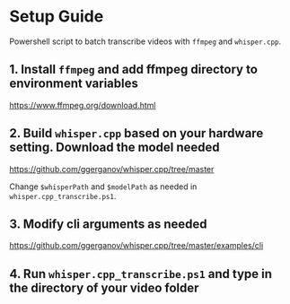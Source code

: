 # Setup Guide

Powershell script to batch transcribe videos with `ffmpeg` and `whisper.cpp`.

## 1. Install `ffmpeg` and add ffmpeg directory to environment variables

<https://www.ffmpeg.org/download.html>

## 2. Build `whisper.cpp` based on your hardware setting. Download the model needed  

<https://github.com/ggerganov/whisper.cpp/tree/master>

Change `$whisperPath` and `$modelPath` as needed in `whisper.cpp_transcribe.ps1`.

## 3. Modify cli arguments as needed

<https://github.com/ggerganov/whisper.cpp/tree/master/examples/cli>

## 4. Run `whisper.cpp_transcribe.ps1` and type in the directory of your video folder
